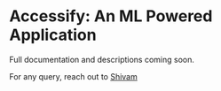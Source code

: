 # Accessify: An ML Powered Application

Full documentation and descriptions coming soon.

For any query, reach out to [Shivam](mailto:shivamsngh@hotmail.com)